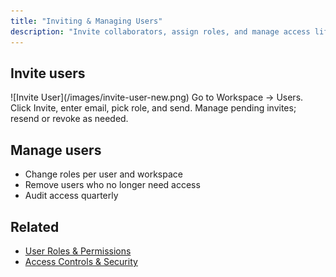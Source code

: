 ```yaml
---
title: "Inviting & Managing Users"
description: "Invite collaborators, assign roles, and manage access lifecycle."
---
```


## Invite users

<Frame>
  ![Invite User](/images/invite-user-new.png)
</Frame>

<Steps>
  <Step title="Open Users">
    Go to Workspace → Users.
  </Step>
  <Step title="Invite">
    Click Invite, enter email, pick role, and send.
  </Step>
  <Step title="Resend or revoke">
    Manage pending invites; resend or revoke as needed.
  </Step>
</Steps>

## Manage users

- Change roles per user and workspace
- Remove users who no longer need access
- Audit access quarterly

## Related

- [User Roles & Permissions](/user-management/user-roles)
- [Access Controls & Security](/user-management/access-controls)